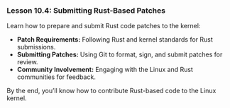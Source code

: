 ### Lesson 10.4: Submitting Rust-Based Patches
Learn how to prepare and submit Rust code patches to the kernel:
   - **Patch Requirements:** Following Rust and kernel standards for Rust submissions.
   - **Submitting Patches:** Using Git to format, sign, and submit patches for review.
   - **Community Involvement:** Engaging with the Linux and Rust communities for feedback.

   By the end, you’ll know how to contribute Rust-based code to the Linux kernel.

